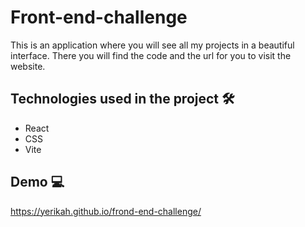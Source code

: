 # Front-end-challenge
This is an application where you will see all my projects in a beautiful interface. There you will find the code and the url for you to visit the website.
## Technologies used in the project 🛠

- React
- CSS
- Vite

## Demo 💻

https://yerikah.github.io/frond-end-challenge/
